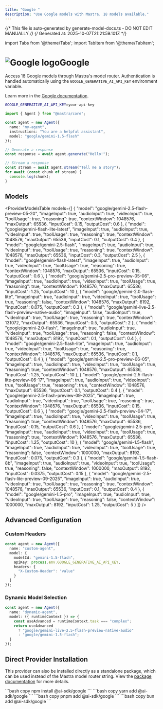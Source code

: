 ```yaml
---
title: "Google "
description: "Use Google models with Mastra. 18 models available."
---
```


{/* This file is auto-generated by generate-model-docs.ts - DO NOT EDIT MANUALLY */}
{/* Generated at: 2025-10-07T21:21:59.101Z */}

import Tabs from '@theme/Tabs';
import TabItem from '@theme/TabItem';

# <img src="https://models.dev/logos/google.svg" alt="Google logo" className="inline w-8 h-8 mr-2 align-middle dark:invert dark:brightness-0 dark:contrast-200" />Google

Access 18 Google models through Mastra's model router. Authentication is handled automatically using the `GOOGLE_GENERATIVE_AI_API_KEY` environment variable.

Learn more in the [Google documentation](https://ai.google.dev/gemini-api/docs/pricing).

```bash
GOOGLE_GENERATIVE_AI_API_KEY=your-api-key
```

```typescript
import { Agent } from "@mastra/core";

const agent = new Agent({
  name: "my-agent",
  instructions: "You are a helpful assistant",
  model: "google/gemini-1.5-flash"
});

// Generate a response
const response = await agent.generate("Hello!");

// Stream a response
const stream = await agent.stream("Tell me a story");
for await (const chunk of stream) {
  console.log(chunk);
}
```

## Models

<ProviderModelsTable 
  models={[
  {
    "model": "google/gemini-2.5-flash-preview-05-20",
    "imageInput": true,
    "audioInput": true,
    "videoInput": true,
    "toolUsage": true,
    "reasoning": true,
    "contextWindow": 1048576,
    "maxOutput": 65536,
    "inputCost": 0.15,
    "outputCost": 0.6
  },
  {
    "model": "google/gemini-flash-lite-latest",
    "imageInput": true,
    "audioInput": true,
    "videoInput": true,
    "toolUsage": true,
    "reasoning": true,
    "contextWindow": 1048576,
    "maxOutput": 65536,
    "inputCost": 0.1,
    "outputCost": 0.4
  },
  {
    "model": "google/gemini-2.5-flash",
    "imageInput": true,
    "audioInput": true,
    "videoInput": true,
    "toolUsage": true,
    "reasoning": true,
    "contextWindow": 1048576,
    "maxOutput": 65536,
    "inputCost": 0.3,
    "outputCost": 2.5
  },
  {
    "model": "google/gemini-flash-latest",
    "imageInput": true,
    "audioInput": true,
    "videoInput": true,
    "toolUsage": true,
    "reasoning": true,
    "contextWindow": 1048576,
    "maxOutput": 65536,
    "inputCost": 0.15,
    "outputCost": 0.6
  },
  {
    "model": "google/gemini-2.5-pro-preview-05-06",
    "imageInput": true,
    "audioInput": true,
    "videoInput": true,
    "toolUsage": true,
    "reasoning": true,
    "contextWindow": 1048576,
    "maxOutput": 65536,
    "inputCost": 1.25,
    "outputCost": 10
  },
  {
    "model": "google/gemini-2.0-flash-lite",
    "imageInput": true,
    "audioInput": true,
    "videoInput": true,
    "toolUsage": true,
    "reasoning": false,
    "contextWindow": 1048576,
    "maxOutput": 8192,
    "inputCost": 0.075,
    "outputCost": 0.3
  },
  {
    "model": "google/gemini-live-2.5-flash-preview-native-audio",
    "imageInput": false,
    "audioInput": true,
    "videoInput": true,
    "toolUsage": true,
    "reasoning": true,
    "contextWindow": 131072,
    "maxOutput": 65536,
    "inputCost": 0.5,
    "outputCost": 2
  },
  {
    "model": "google/gemini-2.0-flash",
    "imageInput": true,
    "audioInput": true,
    "videoInput": true,
    "toolUsage": true,
    "reasoning": false,
    "contextWindow": 1048576,
    "maxOutput": 8192,
    "inputCost": 0.1,
    "outputCost": 0.4
  },
  {
    "model": "google/gemini-2.5-flash-lite",
    "imageInput": true,
    "audioInput": true,
    "videoInput": true,
    "toolUsage": true,
    "reasoning": true,
    "contextWindow": 1048576,
    "maxOutput": 65536,
    "inputCost": 0.1,
    "outputCost": 0.4
  },
  {
    "model": "google/gemini-2.5-pro-preview-06-05",
    "imageInput": true,
    "audioInput": true,
    "videoInput": true,
    "toolUsage": true,
    "reasoning": true,
    "contextWindow": 1048576,
    "maxOutput": 65536,
    "inputCost": 1.25,
    "outputCost": 10
  },
  {
    "model": "google/gemini-2.5-flash-lite-preview-06-17",
    "imageInput": true,
    "audioInput": true,
    "videoInput": true,
    "toolUsage": true,
    "reasoning": true,
    "contextWindow": 1048576,
    "maxOutput": 65536,
    "inputCost": 0.1,
    "outputCost": 0.4
  },
  {
    "model": "google/gemini-2.5-flash-preview-09-2025",
    "imageInput": true,
    "audioInput": true,
    "videoInput": true,
    "toolUsage": true,
    "reasoning": true,
    "contextWindow": 1048576,
    "maxOutput": 65536,
    "inputCost": 0.15,
    "outputCost": 0.6
  },
  {
    "model": "google/gemini-2.5-flash-preview-04-17",
    "imageInput": true,
    "audioInput": true,
    "videoInput": true,
    "toolUsage": true,
    "reasoning": true,
    "contextWindow": 1048576,
    "maxOutput": 65536,
    "inputCost": 0.15,
    "outputCost": 0.6
  },
  {
    "model": "google/gemini-2.5-pro",
    "imageInput": true,
    "audioInput": true,
    "videoInput": true,
    "toolUsage": true,
    "reasoning": true,
    "contextWindow": 1048576,
    "maxOutput": 65536,
    "inputCost": 1.25,
    "outputCost": 10
  },
  {
    "model": "google/gemini-1.5-flash",
    "imageInput": true,
    "audioInput": true,
    "videoInput": true,
    "toolUsage": true,
    "reasoning": false,
    "contextWindow": 1000000,
    "maxOutput": 8192,
    "inputCost": 0.075,
    "outputCost": 0.3
  },
  {
    "model": "google/gemini-1.5-flash-8b",
    "imageInput": true,
    "audioInput": true,
    "videoInput": true,
    "toolUsage": true,
    "reasoning": false,
    "contextWindow": 1000000,
    "maxOutput": 8192,
    "inputCost": 0.0375,
    "outputCost": 0.15
  },
  {
    "model": "google/gemini-2.5-flash-lite-preview-09-2025",
    "imageInput": true,
    "audioInput": true,
    "videoInput": true,
    "toolUsage": true,
    "reasoning": true,
    "contextWindow": 1048576,
    "maxOutput": 65536,
    "inputCost": 0.1,
    "outputCost": 0.4
  },
  {
    "model": "google/gemini-1.5-pro",
    "imageInput": true,
    "audioInput": true,
    "videoInput": true,
    "toolUsage": true,
    "reasoning": false,
    "contextWindow": 1000000,
    "maxOutput": 8192,
    "inputCost": 1.25,
    "outputCost": 5
  }
]}
/>

## Advanced Configuration

### Custom Headers

```typescript
const agent = new Agent({
  name: "custom-agent",
  model: {
    modelId: "gemini-1.5-flash",
    apiKey: process.env.GOOGLE_GENERATIVE_AI_API_KEY,
    headers: {
      "X-Custom-Header": "value"
    }
  }
});
```

### Dynamic Model Selection

```typescript
const agent = new Agent({
  name: "dynamic-agent",
  model: ({ runtimeContext }) => {
    const useAdvanced = runtimeContext.task === "complex";
    return useAdvanced 
      ? "google/gemini-live-2.5-flash-preview-native-audio"
      : "google/gemini-1.5-flash";
  }
});
```

## Direct Provider Installation

This provider can also be installed directly as a standalone package, which can be used instead of the Mastra model router string. View the [package documentation](https://www.npmjs.com/package/@ai-sdk/google) for more details.

<Tabs groupId="package-manager">
  <TabItem value="npm" label="npm" default>
    ```bash copy
    npm install @ai-sdk/google
    ```
  </TabItem>
  <TabItem value="yarn" label="yarn">
    ```bash copy
    yarn add @ai-sdk/google
    ```
  </TabItem>
  <TabItem value="pnpm" label="pnpm">
    ```bash copy
    pnpm add @ai-sdk/google
    ```
  </TabItem>
  <TabItem value="bun" label="bun">
    ```bash copy
    bun add @ai-sdk/google
    ```
  </TabItem>
</Tabs>
